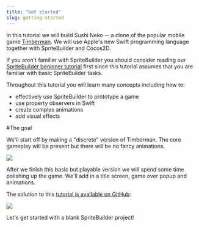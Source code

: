 ```yaml
---
title: "Get started"
slug: getting-started
---
```


In this tutorial we will build Sushi Neko -- a clone of the popular mobile game [Timberman](https://itunes.apple.com/us/app/timberman/id871809581?mt=8). We will use Apple's new Swift programming language together with SpriteBuilder and Cocos2D.

If you aren't familiar with SpriteBuilder you should consider reading our [SpriteBuilder beginner tutorial](https://www.makeschool.com/tutorials/getting-started-with-spritebuilder-and-swift/installing-spritebuilder) first since this tutorial assumes that you are familiar with basic SpriteBuilder tasks.

Throughout this tutorial you will learn many concepts including how to:

- effectively use SpriteBuilder to prototype a game
- use property observers in Swift
- create complex animations
- add visual effects

#The goal

We'll start off by making a "discrete" version of Timberman. The core gameplay will be present but there will be no fancy animations.

![](./Simulator_MVP.gif)

After we finish this basic but playable version we will spend some time polishing up the game. We'll add in a title screen, game over popup and animations.

<!--TODO: ADD GIF-->

The solution to this [tutorial is available on GitHub](https://github.com/MakeSchool/SushiNeko-SpriteBuilder-Swift):

![](https://static.makegameswith.us/gamernews_images/TVZ2mTmQpl/labtocat.png)

Let's get started with a blank SpriteBuilder project!
